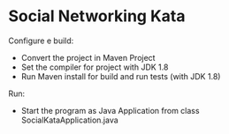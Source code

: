 # Social Networking Kata

Configure e build:
- Convert the project in Maven Project
- Set the compiler for project with JDK 1.8
- Run Maven install for build and run tests (with JDK 1.8)

Run:
- Start the program as Java Application from class SocialKataApplication.java
